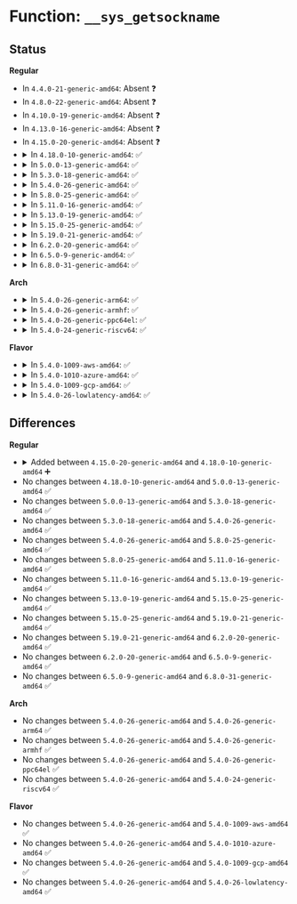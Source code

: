 # Function: <code>__sys_getsockname</code>

## Status
<b>Regular</b>
<ul>
<li>
In <code>4.4.0-21-generic-amd64</code>: Absent ❓
</li>
<li>
In <code>4.8.0-22-generic-amd64</code>: Absent ❓
</li>
<li>
In <code>4.10.0-19-generic-amd64</code>: Absent ❓
</li>
<li>
In <code>4.13.0-16-generic-amd64</code>: Absent ❓
</li>
<li>
In <code>4.15.0-20-generic-amd64</code>: Absent ❓
</li>
<li>
<details>
<summary>In <code>4.18.0-10-generic-amd64</code>: ✅</summary>

```c
int __sys_getsockname(int fd, struct sockaddr * usockaddr, int * usockaddr_len)
```

```json
{
  "name": "__sys_getsockname",
  "collision_type": "Unique Global",
  "inline_type": "No",
  "funcs": [
    {
      "addr": 18446744071587704432,
      "name": "__sys_getsockname",
      "external": true,
      "loc": "net/socket.c:1695",
      "file": "net/socket.c",
      "inline": "seen, unknown",
      "caller_inline": [],
      "caller_func": [
        "net/socket.c:__ia32_sys_socketcall",
        "net/socket.c:__x64_sys_socketcall",
        "net/socket.c:__ia32_sys_getsockname",
        "net/socket.c:__x64_sys_getsockname",
        "net/compat.c:__x32_compat_sys_socketcall",
        "net/compat.c:__ia32_compat_sys_socketcall"
      ]
    }
  ],
  "symbols": [
    {
      "addr": 18446744071587704432,
      "name": "__sys_getsockname",
      "section": ".text",
      "bind": "STB_GLOBAL",
      "size": 209
    }
  ]
}
```
</details>
</li>
<li>
<details>
<summary>In <code>5.0.0-13-generic-amd64</code>: ✅</summary>

```c
int __sys_getsockname(int fd, struct sockaddr * usockaddr, int * usockaddr_len)
```

```json
{
  "name": "__sys_getsockname",
  "collision_type": "Unique Global",
  "inline_type": "No",
  "funcs": [
    {
      "addr": 18446744071587837888,
      "name": "__sys_getsockname",
      "external": true,
      "loc": "net/socket.c:1682",
      "file": "net/socket.c",
      "inline": "seen, unknown",
      "caller_inline": [],
      "caller_func": [
        "net/socket.c:__ia32_sys_socketcall",
        "net/socket.c:__x64_sys_socketcall",
        "net/socket.c:__ia32_sys_getsockname",
        "net/socket.c:__x64_sys_getsockname",
        "net/compat.c:__x32_compat_sys_socketcall",
        "net/compat.c:__ia32_compat_sys_socketcall"
      ]
    }
  ],
  "symbols": [
    {
      "addr": 18446744071587837888,
      "name": "__sys_getsockname",
      "section": ".text",
      "bind": "STB_GLOBAL",
      "size": 209
    }
  ]
}
```
</details>
</li>
<li>
<details>
<summary>In <code>5.3.0-18-generic-amd64</code>: ✅</summary>

```c
int __sys_getsockname(int fd, struct sockaddr * usockaddr, int * usockaddr_len)
```

```json
{
  "name": "__sys_getsockname",
  "collision_type": "Unique Global",
  "inline_type": "No",
  "funcs": [
    {
      "addr": 18446744071588141792,
      "name": "__sys_getsockname",
      "external": true,
      "loc": "net/socket.c:1847",
      "file": "net/socket.c",
      "inline": "seen, unknown",
      "caller_inline": [],
      "caller_func": [
        "net/socket.c:__ia32_sys_socketcall",
        "net/socket.c:__x64_sys_socketcall",
        "net/socket.c:__ia32_sys_getsockname",
        "net/socket.c:__x64_sys_getsockname",
        "net/compat.c:__do_compat_sys_socketcall"
      ]
    }
  ],
  "symbols": [
    {
      "addr": 18446744071588141792,
      "name": "__sys_getsockname",
      "section": ".text",
      "bind": "STB_GLOBAL",
      "size": 209
    }
  ]
}
```
</details>
</li>
<li>
<details>
<summary>In <code>5.4.0-26-generic-amd64</code>: ✅</summary>

```c
int __sys_getsockname(int fd, struct sockaddr * usockaddr, int * usockaddr_len)
```

```json
{
  "name": "__sys_getsockname",
  "collision_type": "Unique Global",
  "inline_type": "No",
  "funcs": [
    {
      "addr": 18446744071588346688,
      "name": "__sys_getsockname",
      "external": true,
      "loc": "net/socket.c:1847",
      "file": "net/socket.c",
      "inline": "seen, unknown",
      "caller_inline": [],
      "caller_func": [
        "net/socket.c:__ia32_sys_socketcall",
        "net/socket.c:__x64_sys_socketcall",
        "net/socket.c:__ia32_sys_getsockname",
        "net/socket.c:__x64_sys_getsockname",
        "net/compat.c:__do_compat_sys_socketcall"
      ]
    }
  ],
  "symbols": [
    {
      "addr": 18446744071588346688,
      "name": "__sys_getsockname",
      "section": ".text",
      "bind": "STB_GLOBAL",
      "size": 209
    }
  ]
}
```
</details>
</li>
<li>
<details>
<summary>In <code>5.8.0-25-generic-amd64</code>: ✅</summary>

```c
int __sys_getsockname(int fd, struct sockaddr * usockaddr, int * usockaddr_len)
```

```json
{
  "name": "__sys_getsockname",
  "collision_type": "Unique Global",
  "inline_type": "No",
  "funcs": [
    {
      "addr": 18446744071589205216,
      "name": "__sys_getsockname",
      "external": true,
      "loc": "net/socket.c:1890",
      "file": "net/socket.c",
      "inline": "seen, unknown",
      "caller_inline": [],
      "caller_func": [
        "net/socket.c:__do_sys_socketcall",
        "net/socket.c:__ia32_sys_getsockname",
        "net/socket.c:__x64_sys_getsockname",
        "net/compat.c:__do_compat_sys_socketcall"
      ]
    }
  ],
  "symbols": [
    {
      "addr": 18446744071589205216,
      "name": "__sys_getsockname",
      "section": ".text",
      "bind": "STB_GLOBAL",
      "size": 209
    }
  ]
}
```
</details>
</li>
<li>
<details>
<summary>In <code>5.11.0-16-generic-amd64</code>: ✅</summary>

```c
int __sys_getsockname(int fd, struct sockaddr * usockaddr, int * usockaddr_len)
```

```json
{
  "name": "__sys_getsockname",
  "collision_type": "Unique Global",
  "inline_type": "No",
  "funcs": [
    {
      "addr": 18446744071589203248,
      "name": "__sys_getsockname",
      "external": true,
      "loc": "net/socket.c:1870",
      "file": "net/socket.c",
      "inline": "seen, unknown",
      "caller_inline": [],
      "caller_func": [
        "net/socket.c:__do_sys_socketcall",
        "net/socket.c:__ia32_sys_getsockname",
        "net/socket.c:__x64_sys_getsockname",
        "net/compat.c:__do_compat_sys_socketcall"
      ]
    }
  ],
  "symbols": [
    {
      "addr": 18446744071589203248,
      "name": "__sys_getsockname",
      "section": ".text",
      "bind": "STB_GLOBAL",
      "size": 209
    }
  ]
}
```
</details>
</li>
<li>
<details>
<summary>In <code>5.13.0-19-generic-amd64</code>: ✅</summary>

```c
int __sys_getsockname(int fd, struct sockaddr * usockaddr, int * usockaddr_len)
```

```json
{
  "name": "__sys_getsockname",
  "collision_type": "Unique Global",
  "inline_type": "No",
  "funcs": [
    {
      "addr": 18446744071589096816,
      "name": "__sys_getsockname",
      "external": true,
      "loc": "net/socket.c:1861",
      "file": "net/socket.c",
      "inline": "seen, unknown",
      "caller_inline": [],
      "caller_func": [
        "net/socket.c:__do_sys_socketcall",
        "net/socket.c:__ia32_sys_getsockname",
        "net/socket.c:__x64_sys_getsockname",
        "net/compat.c:__do_compat_sys_socketcall"
      ]
    }
  ],
  "symbols": [
    {
      "addr": 18446744071589096816,
      "name": "__sys_getsockname",
      "section": ".text",
      "bind": "STB_GLOBAL",
      "size": 209
    }
  ]
}
```
</details>
</li>
<li>
<details>
<summary>In <code>5.15.0-25-generic-amd64</code>: ✅</summary>

```c
int __sys_getsockname(int fd, struct sockaddr * usockaddr, int * usockaddr_len)
```

```json
{
  "name": "__sys_getsockname",
  "collision_type": "Unique Global",
  "inline_type": "No",
  "funcs": [
    {
      "addr": 18446744071589814464,
      "name": "__sys_getsockname",
      "external": true,
      "loc": "net/socket.c:1934",
      "file": "net/socket.c",
      "inline": "seen, unknown",
      "caller_inline": [],
      "caller_func": [
        "net/socket.c:__do_sys_socketcall",
        "net/socket.c:__ia32_sys_getsockname",
        "net/socket.c:__x64_sys_getsockname",
        "net/compat.c:__do_compat_sys_socketcall"
      ]
    }
  ],
  "symbols": [
    {
      "addr": 18446744071589814464,
      "name": "__sys_getsockname",
      "section": ".text",
      "bind": "STB_GLOBAL",
      "size": 209
    }
  ]
}
```
</details>
</li>
<li>
<details>
<summary>In <code>5.19.0-21-generic-amd64</code>: ✅</summary>

```c
int __sys_getsockname(int fd, struct sockaddr * usockaddr, int * usockaddr_len)
```

```json
{
  "name": "__sys_getsockname",
  "collision_type": "Unique Global",
  "inline_type": "No",
  "funcs": [
    {
      "addr": 18446744071591334288,
      "name": "__sys_getsockname",
      "external": true,
      "loc": "net/socket.c:2014",
      "file": "net/socket.c",
      "inline": "seen, unknown",
      "caller_inline": [],
      "caller_func": [
        "net/socket.c:__do_sys_socketcall",
        "net/socket.c:__ia32_sys_getsockname",
        "net/socket.c:__x64_sys_getsockname",
        "net/compat.c:__do_compat_sys_socketcall"
      ]
    }
  ],
  "symbols": [
    {
      "addr": 18446744071591334288,
      "name": "__sys_getsockname",
      "section": ".text",
      "bind": "STB_GLOBAL",
      "size": 260
    }
  ]
}
```
</details>
</li>
<li>
<details>
<summary>In <code>6.2.0-20-generic-amd64</code>: ✅</summary>

```c
int __sys_getsockname(int fd, struct sockaddr * usockaddr, int * usockaddr_len)
```

```json
{
  "name": "__sys_getsockname",
  "collision_type": "Unique Global",
  "inline_type": "No",
  "funcs": [
    {
      "addr": 18446744071593089344,
      "name": "__sys_getsockname",
      "external": true,
      "loc": "net/socket.c:2011",
      "file": "net/socket.c",
      "inline": "seen, unknown",
      "caller_inline": [],
      "caller_func": [
        "net/socket.c:__do_sys_socketcall",
        "net/socket.c:__ia32_sys_getsockname",
        "net/socket.c:__x64_sys_getsockname",
        "net/compat.c:__do_compat_sys_socketcall"
      ]
    }
  ],
  "symbols": [
    {
      "addr": 18446744071593089344,
      "name": "__sys_getsockname",
      "section": ".text",
      "bind": "STB_GLOBAL",
      "size": 260
    }
  ]
}
```
</details>
</li>
<li>
<details>
<summary>In <code>6.5.0-9-generic-amd64</code>: ✅</summary>

```c
int __sys_getsockname(int fd, struct sockaddr * usockaddr, int * usockaddr_len)
```

```json
{
  "name": "__sys_getsockname",
  "collision_type": "Unique Global",
  "inline_type": "No",
  "funcs": [
    {
      "addr": 18446744071593541504,
      "name": "__sys_getsockname",
      "external": true,
      "loc": "net/socket.c:2041",
      "file": "net/socket.c",
      "inline": "seen, unknown",
      "caller_inline": [],
      "caller_func": [
        "net/socket.c:__do_sys_socketcall",
        "net/socket.c:__ia32_sys_getsockname",
        "net/socket.c:__x64_sys_getsockname",
        "net/compat.c:__do_compat_sys_socketcall"
      ]
    }
  ],
  "symbols": [
    {
      "addr": 18446744071593541504,
      "name": "__sys_getsockname",
      "section": ".text",
      "bind": "STB_GLOBAL",
      "size": 260
    }
  ]
}
```
</details>
</li>
<li>
<details>
<summary>In <code>6.8.0-31-generic-amd64</code>: ✅</summary>

```c
int __sys_getsockname(int fd, struct sockaddr * usockaddr, int * usockaddr_len)
```

```json
{
  "name": "__sys_getsockname",
  "collision_type": "Unique Global",
  "inline_type": "No",
  "funcs": [
    {
      "addr": 18446744071594314160,
      "name": "__sys_getsockname",
      "external": true,
      "loc": "net/socket.c:2083",
      "file": "net/socket.c",
      "inline": "seen, unknown",
      "caller_inline": [],
      "caller_func": [
        "net/socket.c:__do_sys_socketcall",
        "net/socket.c:__ia32_sys_getsockname",
        "net/socket.c:__x64_sys_getsockname",
        "net/compat.c:__do_compat_sys_socketcall"
      ]
    }
  ],
  "symbols": [
    {
      "addr": 18446744071594314160,
      "name": "__sys_getsockname",
      "section": ".text",
      "bind": "STB_GLOBAL",
      "size": 260
    }
  ]
}
```
</details>
</li>
</ul>
<b>Arch</b>
<ul>
<li>
<details>
<summary>In <code>5.4.0-26-generic-arm64</code>: ✅</summary>

```c
int __sys_getsockname(int fd, struct sockaddr * usockaddr, int * usockaddr_len)
```

```json
{
  "name": "__sys_getsockname",
  "collision_type": "Unique Global",
  "inline_type": "No",
  "funcs": [
    {
      "addr": 18446603336501853408,
      "name": "__sys_getsockname",
      "external": true,
      "loc": "net/socket.c:1847",
      "file": "net/socket.c",
      "inline": "seen, unknown",
      "caller_inline": [],
      "caller_func": [
        "net/socket.c:__arm64_sys_getsockname",
        "net/compat.c:__do_compat_sys_socketcall"
      ]
    }
  ],
  "symbols": [
    {
      "addr": 18446603336501853408,
      "name": "__sys_getsockname",
      "section": ".text",
      "bind": "STB_GLOBAL",
      "size": 208
    }
  ]
}
```
</details>
</li>
<li>
<details>
<summary>In <code>5.4.0-26-generic-armhf</code>: ✅</summary>

```c
int __sys_getsockname(int fd, struct sockaddr * usockaddr, int * usockaddr_len)
```

```json
{
  "name": "__sys_getsockname",
  "collision_type": "Unique Global",
  "inline_type": "No",
  "funcs": [
    {
      "addr": 3234621012,
      "name": "__sys_getsockname",
      "external": true,
      "loc": "net/socket.c:1847",
      "file": "net/socket.c",
      "inline": "seen, unknown",
      "caller_inline": [],
      "caller_func": [
        "net/socket.c:__se_sys_getsockname"
      ]
    }
  ],
  "symbols": [
    {
      "addr": 3234621012,
      "name": "__sys_getsockname",
      "section": ".text",
      "bind": "STB_GLOBAL",
      "size": 212
    }
  ]
}
```
</details>
</li>
<li>
<details>
<summary>In <code>5.4.0-26-generic-ppc64el</code>: ✅</summary>

```c
int __sys_getsockname(int fd, struct sockaddr * usockaddr, int * usockaddr_len)
```

```json
{
  "name": "__sys_getsockname",
  "collision_type": "Unique Global",
  "inline_type": "No",
  "funcs": [
    {
      "addr": 13835058055295255360,
      "name": "__sys_getsockname",
      "external": true,
      "loc": "net/socket.c:1847",
      "file": "net/socket.c",
      "inline": "seen, unknown",
      "caller_inline": [],
      "caller_func": [
        "net/socket.c:__se_sys_socketcall",
        "net/socket.c:__se_sys_getsockname",
        "net/compat.c:__do_compat_sys_socketcall"
      ]
    }
  ],
  "symbols": [
    {
      "addr": 13835058055295255360,
      "name": "__sys_getsockname",
      "section": ".text",
      "bind": "STB_GLOBAL",
      "size": 264
    }
  ]
}
```
</details>
</li>
<li>
<details>
<summary>In <code>5.4.0-24-generic-riscv64</code>: ✅</summary>

```c
int __sys_getsockname(int fd, struct sockaddr * usockaddr, int * usockaddr_len)
```

```json
{
  "name": "__sys_getsockname",
  "collision_type": "Unique Global",
  "inline_type": "No",
  "funcs": [
    {
      "addr": 18446743936278181252,
      "name": "__sys_getsockname",
      "external": true,
      "loc": "net/socket.c:1847",
      "file": "net/socket.c",
      "inline": "seen, unknown",
      "caller_inline": [],
      "caller_func": [
        "net/socket.c:__se_sys_getsockname"
      ]
    }
  ],
  "symbols": [
    {
      "addr": 18446743936278181252,
      "name": "__sys_getsockname",
      "section": ".text",
      "bind": "STB_GLOBAL",
      "size": 162
    }
  ]
}
```
</details>
</li>
</ul>
<b>Flavor</b>
<ul>
<li>
<details>
<summary>In <code>5.4.0-1009-aws-amd64</code>: ✅</summary>

```c
int __sys_getsockname(int fd, struct sockaddr * usockaddr, int * usockaddr_len)
```

```json
{
  "name": "__sys_getsockname",
  "collision_type": "Unique Global",
  "inline_type": "No",
  "funcs": [
    {
      "addr": 18446744071587953472,
      "name": "__sys_getsockname",
      "external": true,
      "loc": "net/socket.c:1847",
      "file": "net/socket.c",
      "inline": "seen, unknown",
      "caller_inline": [],
      "caller_func": [
        "net/socket.c:__ia32_sys_socketcall",
        "net/socket.c:__x64_sys_socketcall",
        "net/socket.c:__ia32_sys_getsockname",
        "net/socket.c:__x64_sys_getsockname",
        "net/compat.c:__do_compat_sys_socketcall"
      ]
    }
  ],
  "symbols": [
    {
      "addr": 18446744071587953472,
      "name": "__sys_getsockname",
      "section": ".text",
      "bind": "STB_GLOBAL",
      "size": 209
    }
  ]
}
```
</details>
</li>
<li>
<details>
<summary>In <code>5.4.0-1010-azure-amd64</code>: ✅</summary>

```c
int __sys_getsockname(int fd, struct sockaddr * usockaddr, int * usockaddr_len)
```

```json
{
  "name": "__sys_getsockname",
  "collision_type": "Unique Global",
  "inline_type": "No",
  "funcs": [
    {
      "addr": 18446744071587666576,
      "name": "__sys_getsockname",
      "external": true,
      "loc": "net/socket.c:1847",
      "file": "net/socket.c",
      "inline": "seen, unknown",
      "caller_inline": [],
      "caller_func": [
        "net/socket.c:__ia32_sys_socketcall",
        "net/socket.c:__x64_sys_socketcall",
        "net/socket.c:__ia32_sys_getsockname",
        "net/socket.c:__x64_sys_getsockname",
        "net/compat.c:__do_compat_sys_socketcall"
      ]
    }
  ],
  "symbols": [
    {
      "addr": 18446744071587666576,
      "name": "__sys_getsockname",
      "section": ".text",
      "bind": "STB_GLOBAL",
      "size": 209
    }
  ]
}
```
</details>
</li>
<li>
<details>
<summary>In <code>5.4.0-1009-gcp-amd64</code>: ✅</summary>

```c
int __sys_getsockname(int fd, struct sockaddr * usockaddr, int * usockaddr_len)
```

```json
{
  "name": "__sys_getsockname",
  "collision_type": "Unique Global",
  "inline_type": "No",
  "funcs": [
    {
      "addr": 18446744071588285248,
      "name": "__sys_getsockname",
      "external": true,
      "loc": "net/socket.c:1847",
      "file": "net/socket.c",
      "inline": "seen, unknown",
      "caller_inline": [],
      "caller_func": [
        "net/socket.c:__ia32_sys_socketcall",
        "net/socket.c:__x64_sys_socketcall",
        "net/socket.c:__ia32_sys_getsockname",
        "net/socket.c:__x64_sys_getsockname",
        "net/compat.c:__do_compat_sys_socketcall"
      ]
    }
  ],
  "symbols": [
    {
      "addr": 18446744071588285248,
      "name": "__sys_getsockname",
      "section": ".text",
      "bind": "STB_GLOBAL",
      "size": 209
    }
  ]
}
```
</details>
</li>
<li>
<details>
<summary>In <code>5.4.0-26-lowlatency-amd64</code>: ✅</summary>

```c
int __sys_getsockname(int fd, struct sockaddr * usockaddr, int * usockaddr_len)
```

```json
{
  "name": "__sys_getsockname",
  "collision_type": "Unique Global",
  "inline_type": "No",
  "funcs": [
    {
      "addr": 18446744071588420400,
      "name": "__sys_getsockname",
      "external": true,
      "loc": "net/socket.c:1847",
      "file": "net/socket.c",
      "inline": "seen, unknown",
      "caller_inline": [],
      "caller_func": [
        "net/socket.c:__ia32_sys_socketcall",
        "net/socket.c:__x64_sys_socketcall",
        "net/socket.c:__ia32_sys_getsockname",
        "net/socket.c:__x64_sys_getsockname",
        "net/compat.c:__do_compat_sys_socketcall"
      ]
    }
  ],
  "symbols": [
    {
      "addr": 18446744071588420400,
      "name": "__sys_getsockname",
      "section": ".text",
      "bind": "STB_GLOBAL",
      "size": 209
    }
  ]
}
```
</details>
</li>
</ul>

## Differences
<b>Regular</b>
<ul>
<li>
<details>
<summary>Added between <code>4.15.0-20-generic-amd64</code> and <code>4.18.0-10-generic-amd64</code> ➕</summary>

```c
int __sys_getsockname(int fd, struct sockaddr * usockaddr, int * usockaddr_len)
```
</details>
</li>
<li>
No changes between <code>4.18.0-10-generic-amd64</code> and <code>5.0.0-13-generic-amd64</code> ✅
</li>
<li>
No changes between <code>5.0.0-13-generic-amd64</code> and <code>5.3.0-18-generic-amd64</code> ✅
</li>
<li>
No changes between <code>5.3.0-18-generic-amd64</code> and <code>5.4.0-26-generic-amd64</code> ✅
</li>
<li>
No changes between <code>5.4.0-26-generic-amd64</code> and <code>5.8.0-25-generic-amd64</code> ✅
</li>
<li>
No changes between <code>5.8.0-25-generic-amd64</code> and <code>5.11.0-16-generic-amd64</code> ✅
</li>
<li>
No changes between <code>5.11.0-16-generic-amd64</code> and <code>5.13.0-19-generic-amd64</code> ✅
</li>
<li>
No changes between <code>5.13.0-19-generic-amd64</code> and <code>5.15.0-25-generic-amd64</code> ✅
</li>
<li>
No changes between <code>5.15.0-25-generic-amd64</code> and <code>5.19.0-21-generic-amd64</code> ✅
</li>
<li>
No changes between <code>5.19.0-21-generic-amd64</code> and <code>6.2.0-20-generic-amd64</code> ✅
</li>
<li>
No changes between <code>6.2.0-20-generic-amd64</code> and <code>6.5.0-9-generic-amd64</code> ✅
</li>
<li>
No changes between <code>6.5.0-9-generic-amd64</code> and <code>6.8.0-31-generic-amd64</code> ✅
</li>
</ul>
<b>Arch</b>
<ul>
<li>
No changes between <code>5.4.0-26-generic-amd64</code> and <code>5.4.0-26-generic-arm64</code> ✅
</li>
<li>
No changes between <code>5.4.0-26-generic-amd64</code> and <code>5.4.0-26-generic-armhf</code> ✅
</li>
<li>
No changes between <code>5.4.0-26-generic-amd64</code> and <code>5.4.0-26-generic-ppc64el</code> ✅
</li>
<li>
No changes between <code>5.4.0-26-generic-amd64</code> and <code>5.4.0-24-generic-riscv64</code> ✅
</li>
</ul>
<b>Flavor</b>
<ul>
<li>
No changes between <code>5.4.0-26-generic-amd64</code> and <code>5.4.0-1009-aws-amd64</code> ✅
</li>
<li>
No changes between <code>5.4.0-26-generic-amd64</code> and <code>5.4.0-1010-azure-amd64</code> ✅
</li>
<li>
No changes between <code>5.4.0-26-generic-amd64</code> and <code>5.4.0-1009-gcp-amd64</code> ✅
</li>
<li>
No changes between <code>5.4.0-26-generic-amd64</code> and <code>5.4.0-26-lowlatency-amd64</code> ✅
</li>
</ul>
